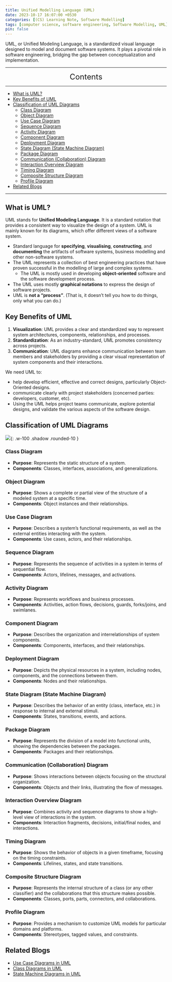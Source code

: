 ```yaml
---
title: Unified Modelling Language (UML)
date: 2023-10-17 16:07:00 +0530
categories: [(CS) Learning Note, Software Modelling]
tags: [computer science, software engineering, Software Modelling, UML]
pin: false
---
```


UML, or Unified Modeling Language, is a standardized visual language designed to model and document software systems. It plays a pivotal role in software engineering, bridging the gap between conceptualization and implementation.

---
<center><font size='5'> Contents </font></center>

---

<!-- TOC -->
  * [What is UML?](#what-is-uml)
  * [Key Benefits of UML](#key-benefits-of-uml)
  * [Classification of UML Diagrams](#classification-of-uml-diagrams)
    * [Class Diagram](#class-diagram)
    * [Object Diagram](#object-diagram)
    * [Use Case Diagram](#use-case-diagram)
    * [Sequence Diagram](#sequence-diagram)
    * [Activity Diagram](#activity-diagram)
    * [Component Diagram](#component-diagram)
    * [Deployment Diagram](#deployment-diagram)
    * [State Diagram (State Machine Diagram)](#state-diagram-state-machine-diagram)
    * [Package Diagram](#package-diagram)
    * [Communication (Collaboration) Diagram](#communication-collaboration-diagram)
    * [Interaction Overview Diagram](#interaction-overview-diagram)
    * [Timing Diagram](#timing-diagram)
    * [Composite Structure Diagram](#composite-structure-diagram)
    * [Profile Diagram](#profile-diagram)
  * [Related Blogs](#related-blogs)
<!-- TOC -->

---

## What is UML?

UML stands for **Unified Modeling Language**. It is a standard notation that provides a consistent way to visualize the design of a system. UML is mainly known for its diagrams, which offer different views of a software system.

- Standard language for **specifying**, **visualising**, **constructing**, and **documenting** the artifacts of software systems, business modelling and other non-software systems.
- The UML represents a collection of best engineering practices that have proven successful in the modelling of large and complex systems.
  - The UML is mostly used in developing **object-oriented** software and the software development process.
- The UML uses mostly **graphical notations** to express the design of software projects.
- UML is **not a “process”**. (That is, it doesn’t tell you how to do things, only what you can do.)

## Key Benefits of UML

1. **Visualization**: UML provides a clear and standardized way to represent system architectures, components, relationships, and processes.
2. **Standardization**: As an industry-standard, UML promotes consistency across projects.
3. **Communication**: UML diagrams enhance communication between team members and stakeholders by providing a clear visual representation of system components and their interactions.

We need UML to:
- help develop efficient, effective and correct designs, particularly Object-Oriented designs.
- communicate clearly with project stakeholders (concerned parties: developers, customer, etc).
- Using the UML helps project teams communicate, explore potential designs, and validate the various aspects of the software design.

## Classification of UML Diagrams

![](https://i.postimg.cc/43gWjL2w/uml1.png){: .w-100 .shadow .rounded-10 }

### Class Diagram
- **Purpose**: Represents the static structure of a system.
- **Components**: Classes, interfaces, associations, and generalizations.

### Object Diagram
- **Purpose**: Shows a complete or partial view of the structure of a modeled system at a specific time.
- **Components**: Object instances and their relationships.

### Use Case Diagram
- **Purpose**: Describes a system’s functional requirements, as well as the external entities interacting with the system.
- **Components**: Use cases, actors, and their relationships.

### Sequence Diagram
- **Purpose**: Represents the sequence of activities in a system in terms of sequential flow.
- **Components**: Actors, lifelines, messages, and activations.

### Activity Diagram
- **Purpose**: Represents workflows and business processes.
- **Components**: Activities, action flows, decisions, guards, forks/joins, and swimlanes.

### Component Diagram
- **Purpose**: Describes the organization and interrelationships of system components.
- **Components**: Components, interfaces, and their relationships.

### Deployment Diagram
- **Purpose**: Depicts the physical resources in a system, including nodes, components, and the connections between them.
- **Components**: Nodes and their relationships.

### State Diagram (State Machine Diagram)
- **Purpose**: Describes the behavior of an entity (class, interface, etc.) in response to internal and external stimuli.
- **Components**: States, transitions, events, and actions.

### Package Diagram
- **Purpose**: Represents the division of a model into functional units, showing the dependencies between the packages.
- **Components**: Packages and their relationships.

### Communication (Collaboration) Diagram
- **Purpose**: Shows interactions between objects focusing on the structural organization.
- **Components**: Objects and their links, illustrating the flow of messages.

### Interaction Overview Diagram
- **Purpose**: Combines activity and sequence diagrams to show a high-level view of interactions in the system.
- **Components**: Interaction fragments, decisions, initial/final nodes, and interactions.

### Timing Diagram
- **Purpose**: Shows the behavior of objects in a given timeframe, focusing on the timing constraints.
- **Components**: Lifelines, states, and state transitions.

### Composite Structure Diagram
- **Purpose**: Represents the internal structure of a class (or any other classifier) and the collaborations that this structure makes possible.
- **Components**: Classes, ports, parts, connectors, and collaborations.

### Profile Diagram
- **Purpose**: Provides a mechanism to customize UML models for particular domains and platforms.
- **Components**: Stereotypes, tagged values, and constraints.


## Related Blogs

- [Use Case Diagrams in UML](/posts/Use-Case-Diagrams-in-UML/)
- [Class Diagrams in UML](/posts/Class-Diagrams-in-UML/)
- [State Machine Diagrams in UML](/posts/State-Machine-Diagrams-in-UML/)
